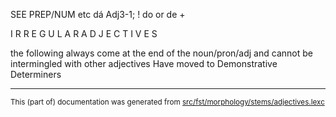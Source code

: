 

SEE PREP/NUM etc dá	Adj3-1;	 ! do or de +

I R R E G U L A R   A D J E C T I V E S 

the following always come at the end of the noun/pron/adj and cannot 
be intermingled with other adjectives 
Have moved to Demonstrative Determiners 

* * *

<small>This (part of) documentation was generated from [src/fst/morphology/stems/adjectives.lexc](https://github.com/giellalt/lang-gle/blob/main/src/fst/morphology/stems/adjectives.lexc)</small>
